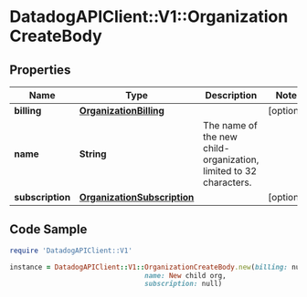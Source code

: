 # DatadogAPIClient::V1::OrganizationCreateBody

## Properties

Name | Type | Description | Notes
------------ | ------------- | ------------- | -------------
**billing** | [**OrganizationBilling**](OrganizationBilling.md) |  | [optional] 
**name** | **String** | The name of the new child-organization, limited to 32 characters. | 
**subscription** | [**OrganizationSubscription**](OrganizationSubscription.md) |  | [optional] 

## Code Sample

```ruby
require 'DatadogAPIClient::V1'

instance = DatadogAPIClient::V1::OrganizationCreateBody.new(billing: null,
                                 name: New child org,
                                 subscription: null)
```


